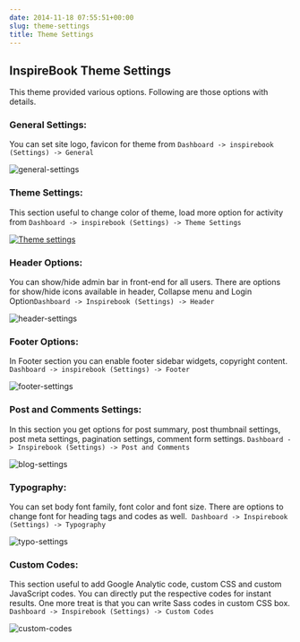 ```yaml
---
date: 2014-11-18 07:55:51+00:00
slug: theme-settings
title: Theme Settings
---
```


## InspireBook Theme Settings


This theme provided various options. Following are those options with details.


### General Settings:


You can set site logo, favicon for theme from `Dashboard -> inspirebook (Settings) -> General`

![general-settings](http://docs.rtcamp.com/wp-content/uploads/2014/11/Selection_056.png)




###  Theme Settings:



This section useful to change color of theme, load more option for activity from `Dashboard -> inspirebook (Settings) -> Theme Settings`

[![Theme settings](http://docs.rtcamp.com/wp-content/uploads/2014/11/Selection_058-1024x382.png)](http://docs.rtcamp.com/wp-content/uploads/2014/11/Selection_058.png)




### Header Options:


You can show/hide admin bar in front-end for all users. There are options for show/hide icons available in header, Collapse menu and Login Option`Dashboard -> Inspirebook (Settings) -> Header`

![header-settings](http://docs.rtcamp.com/wp-content/uploads/2014/11/Selection_057.png)




### Footer Options:


In Footer section you can enable footer sidebar widgets, copyright content. `Dashboard -> inspirebook (Settings) -> Footer`

![footer-settings](http://docs.rtcamp.com/wp-content/uploads/2014/11/Selection_059.png)




### Post and Comments Settings:


In this section you get options for post summary, post thumbnail settings, post meta settings, pagination settings, comment form settings. `Dashboard -> Inspirebook (Settings) -> Post and Comments`

![blog-settings](http://docs.rtcamp.com/wp-content/uploads/2014/11/Selection_060.png)




### Typography:


You can set body font family, font color and font size. There are options to change font for heading tags and codes as well.  `Dashboard -> Inspirebook (Settings) -> Typography`

![typo-settings](http://docs.rtcamp.com/wp-content/uploads/2014/11/Selection_061.png)




### Custom Codes:


This section useful to add Google Analytic code, custom CSS and custom JavaScript codes. You can directly put the respective codes for instant results. One more treat is that you can write Sass codes in custom CSS box. `Dashboard -> Inspirebook (Settings) -> Custom Codes`

![custom-codes](http://docs.rtcamp.com/wp-content/uploads/2014/11/Selection_062.png)
